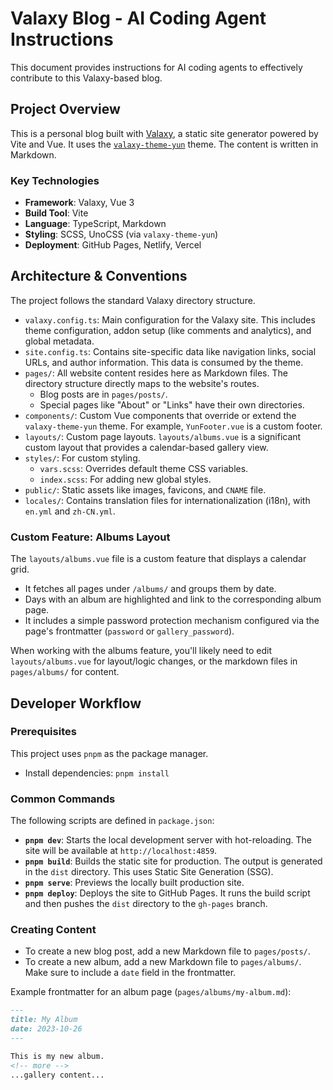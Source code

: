 # Valaxy Blog - AI Coding Agent Instructions

This document provides instructions for AI coding agents to effectively contribute to this Valaxy-based blog.

## Project Overview

This is a personal blog built with [Valaxy](https://valaxy.site/), a static site generator powered by Vite and Vue. It uses the [`valaxy-theme-yun`](https://yun.valaxy.site/) theme. The content is written in Markdown.

### Key Technologies

- **Framework**: Valaxy, Vue 3
- **Build Tool**: Vite
- **Language**: TypeScript, Markdown
- **Styling**: SCSS, UnoCSS (via `valaxy-theme-yun`)
- **Deployment**: GitHub Pages, Netlify, Vercel

## Architecture & Conventions

The project follows the standard Valaxy directory structure.

- `valaxy.config.ts`: Main configuration for the Valaxy site. This includes theme configuration, addon setup (like comments and analytics), and global metadata.
- `site.config.ts`: Contains site-specific data like navigation links, social URLs, and author information. This data is consumed by the theme.
- `pages/`: All website content resides here as Markdown files. The directory structure directly maps to the website's routes.
  - Blog posts are in `pages/posts/`.
  - Special pages like "About" or "Links" have their own directories.
- `components/`: Custom Vue components that override or extend the `valaxy-theme-yun` theme. For example, `YunFooter.vue` is a custom footer.
- `layouts/`: Custom page layouts. `layouts/albums.vue` is a significant custom layout that provides a calendar-based gallery view.
- `styles/`: For custom styling.
  - `vars.scss`: Overrides default theme CSS variables.
  - `index.scss`: For adding new global styles.
- `public/`: Static assets like images, favicons, and `CNAME` file.
- `locales/`: Contains translation files for internationalization (i18n), with `en.yml` and `zh-CN.yml`.

### Custom Feature: Albums Layout

The `layouts/albums.vue` file is a custom feature that displays a calendar grid.
- It fetches all pages under `/albums/` and groups them by date.
- Days with an album are highlighted and link to the corresponding album page.
- It includes a simple password protection mechanism configured via the page's frontmatter (`password` or `gallery_password`).

When working with the albums feature, you'll likely need to edit `layouts/albums.vue` for layout/logic changes, or the markdown files in `pages/albums/` for content.

## Developer Workflow

### Prerequisites

This project uses `pnpm` as the package manager.

- Install dependencies: `pnpm install`

### Common Commands

The following scripts are defined in `package.json`:

- **`pnpm dev`**: Starts the local development server with hot-reloading. The site will be available at `http://localhost:4859`.
- **`pnpm build`**: Builds the static site for production. The output is generated in the `dist` directory. This uses Static Site Generation (SSG).
- **`pnpm serve`**: Previews the locally built production site.
- **`pnpm deploy`**: Deploys the site to GitHub Pages. It runs the build script and then pushes the `dist` directory to the `gh-pages` branch.

### Creating Content

- To create a new blog post, add a new Markdown file to `pages/posts/`.
- To create a new album, add a new Markdown file to `pages/albums/`. Make sure to include a `date` field in the frontmatter.

Example frontmatter for an album page (`pages/albums/my-album.md`):

```markdown
---
title: My Album
date: 2023-10-26
---

This is my new album.
<!-- more -->
...gallery content...
```
